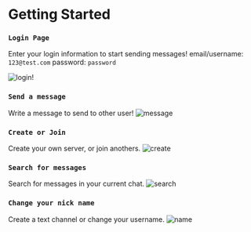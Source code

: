 # Getting Started

### `Login Page`

Enter your login information to start sending messages!
email/username: `123@test.com`
password: `password`

![login!](https://i.imgur.com/Djpasj8.png)

### `Send a message`

Write a message to send to other user!
![message](https://i.imgur.com/xKPtX2w.png)

### `Create or Join`

Create your own server, or join anothers.
![create](https://i.imgur.com/BlDjxkp.png)

### `Search for messages`

Search for messages in your current chat.
![search](https://i.imgur.com/wXfha63.png)

### `Change your nick name`

Create a text channel or change your username.
![name](https://i.imgur.com/lDYWmju.png)
